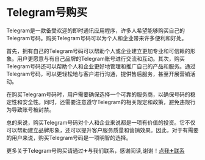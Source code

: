 # Telegram号购买

Telegram是一款备受欢迎的即时通讯应用程序，许多人希望能够购买自己的Telegram号码。购买Telegram号码可以为个人和企业带来许多便利和好处。

首先，拥有自己的Telegram号码可以帮助个人或企业建立更加专业和可信赖的形象。用户更愿意与有自己品牌的Telegram账号进行交流和互动。其次，购买Telegram号码还可以帮助个人和企业更好地管理和推广自己的产品和服务。通过Telegram号码，可以更轻松地与客户进行沟通，提供售后服务，甚至开展营销活动。

在购买Telegram号码时，用户需要确保选择一个可靠的服务商，以确保号码的稳定性和安全性。同时，还需要注意遵守Telegram的相关规定和政策，避免违规行为导致账号被封禁。

总的来说，购买Telegram号码对个人和企业来说都是一项有价值的投资。它不仅可以帮助建立品牌形象，还可以提升客户服务质量和营销效果。因此，对于有需要的用户来说，购买Telegram号码是一项明智的选择。

更多关于Telegram号购买请通过✈与我们联系，感谢阅读,谢谢！[点我✈联系](https://ss.k02.cc)